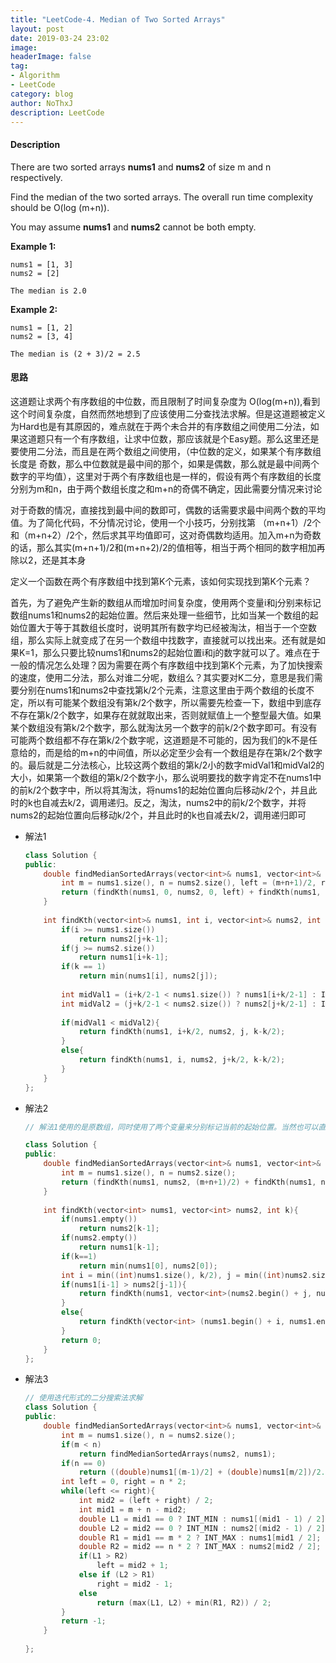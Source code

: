```yaml
---
title: "LeetCode-4. Median of Two Sorted Arrays"
layout: post
date: 2019-03-24 23:02
image: 
headerImage: false
tag:
- Algorithm
- LeetCode
category: blog
author: NoThxJ
description: LeetCode
---
```


#### Description



There are two sorted arrays **nums1** and **nums2** of size m and n respectively.

Find the median of the two sorted arrays. The overall run time complexity should be O(log (m+n)).

You may assume **nums1** and **nums2** cannot be both empty.

**Example 1:**

```
nums1 = [1, 3]
nums2 = [2]

The median is 2.0
```

**Example 2:**

```
nums1 = [1, 2]
nums2 = [3, 4]

The median is (2 + 3)/2 = 2.5
```

#### 思路

这道题让求两个有序数组的中位数，而且限制了时间复杂度为 O(log(m+n)),看到这个时间复杂度，自然而然地想到了应该使用二分查找法求解。但是这道题被定义为Hard也是有其原因的，难点就在于两个未合并的有序数组之间使用二分法，如果这道题只有一个有序数组，让求中位数，那应该就是个Easy题。那么这里还是要使用二分法，而且是在两个数组之间使用，（中位数的定义，如果某个有序数组长度是 奇数，那么中位数就是最中间的那个，如果是偶数，那么就是最中间两个数字的平均值），这里对于两个有序数组也是一样的，假设有两个有序数组的长度分别为m和n，由于两个数组长度之和m+n的奇偶不确定，因此需要分情况来讨论

对于奇数的情况，直接找到最中间的数即可，偶数的话需要求最中间两个数的平均值。为了简化代码，不分情况讨论，使用一个小技巧，分别找第 （m+n+1）/2个和（m+n+2）/2个，然后求其平均值即可，这对奇偶数均适用。加入m+n为奇数的话，那么其实(m+n+1)/2和(m+n+2)/2的值相等，相当于两个相同的数字相加再除以2，还是其本身

定义一个函数在两个有序数组中找到第K个元素，该如何实现找到第K个元素？

首先，为了避免产生新的数组从而增加时间复杂度，使用两个变量i和j分别来标记数组nums1和nums2的起始位置。然后来处理一些细节，比如当某一个数组的起始位置大于等于其数组长度时，说明其所有数字均已经被淘汰，相当于一个空数组，那么实际上就变成了在另一个数组中找数字，直接就可以找出来。还有就是如果K=1，那么只要比较nums1和nums2的起始位置i和j的数字就可以了。难点在于一般的情况怎么处理？因为需要在两个有序数组中找到第K个元素，为了加快搜索的速度，使用二分法，那么对谁二分呢，数组么？其实要对K二分，意思是我们需要分别在nums1和nums2中查找第k/2个元素，注意这里由于两个数组的长度不定，所以有可能某个数组没有第k/2个数字，所以需要先检查一下，数组中到底存不存在第k/2个数字，如果存在就就取出来，否则就赋值上一个整型最大值。如果某个数组没有第k/2个数字，那么就淘汰另一个数字的前k/2个数字即可。有没有可能两个数组都不存在第k/2个数字呢，这道题是不可能的，因为我们的k不是任意给的，而是给的m+n的中间值，所以必定至少会有一个数组是存在第k/2个数字的。最后就是二分法核心，比较这两个数组的第k/2小的数字midVal1和midVal2的大小，如果第一个数组的第k/2个数字小，那么说明要找的数字肯定不在nums1中的前k/2个数字中，所以将其淘汰，将nums1的起始位置向后移动k/2个，并且此时的k也自减去k/2，调用递归。反之，淘汰，nums2中的前k/2个数字，并将nums2的起始位置向后移动k/2个，并且此时的k也自减去k/2，调用递归即可

- 解法1

  ```c++
  class Solution {
  public:
      double findMedianSortedArrays(vector<int>& nums1, vector<int>& nums2) {
          int m = nums1.size(), n = nums2.size(), left = (m+n+1)/2, right = (m+n+2)/2;
          return (findKth(nums1, 0, nums2, 0, left) + findKth(nums1, 0, nums2, 0, right))/2.0;
      }
      
      int findKth(vector<int>& nums1, int i, vector<int>& nums2, int j, int k){
          if(i >= nums1.size())
              return nums2[j+k-1];
          if(j >= nums2.size())
              return nums1[i+k-1];
          if(k == 1)
              return min(nums1[i], nums2[j]);
          
          int midVal1 = (i+k/2-1 < nums1.size()) ? nums1[i+k/2-1] : INT_MAX;
          int midVal2 = (j+k/2-1 < nums2.size()) ? nums2[j+k/2-1] : INT_MAX;
          
          if(midVal1 < midVal2){
              return findKth(nums1, i+k/2, nums2, j, k-k/2);
          }
          else{
              return findKth(nums1, i, nums2, j+k/2, k-k/2);
          }
      }
  };
  ```

- 解法2

  ```c++
  // 解法1使用的是原数组，同时使用了两个变量来分别标记当前的起始位置。当然也可以直接生成新的数组，这样就不用起始位置变量了，不过拷贝数组的操作可能会增加时间复杂度，也许会超出限制，不过就算当个思路拓展吧，首先判断数组是否为空，为空的话，直接在另一个数组找第K个即可。还有一种情况是当K=1时，表示要找第一个元素，只要比较两个数组的第一个元素，返回较小的那个即可。这里分别取出两个数组的第k/2个数字的位置坐标i和j，为了避免数组没有第k/2个数组的情况，每次都和数组长度做比较，取出较小值。这里跟上面的解法有些许不同，上面的解法直接取出的是值，而这里取出的是位置坐标，不同在于，上面解法中每次固定淘汰k/2个数字，而这里由于取出了合法的i和j，所以每次淘汰i或j个。也可以让j=k-i
  
  class Solution {
  public:
      double findMedianSortedArrays(vector<int>& nums1, vector<int>& nums2) {
          int m = nums1.size(), n = nums2.size();
          return (findKth(nums1, nums2, (m+n+1)/2) + findKth(nums1, nums2, (m+n+2)/2))/2.0;
      }
      
      int findKth(vector<int> nums1, vector<int> nums2, int k){
          if(nums1.empty())
              return nums2[k-1];
          if(nums2.empty())
              return nums1[k-1];
          if(k==1)
              return min(nums1[0], nums2[0]);
          int i = min((int)nums1.size(), k/2), j = min((int)nums2.size(), k/2);
          if(nums1[i-1] > nums2[j-1]){
              return findKth(nums1, vector<int>(nums2.begin() + j, nums2.end()), k - j);
          }
          else{
              return findKth(vector<int> (nums1.begin() + i, nums1.end()), nums2, k-i);
          }
          return 0;
      }
  };
  ```

- 解法3

  ```c++
  // 使用迭代形式的二分搜索法求解
  class Solution {
  public:
      double findMedianSortedArrays(vector<int>& nums1, vector<int>& nums2) {
          int m = nums1.size(), n = nums2.size();
          if(m < n)
              return findMedianSortedArrays(nums2, nums1);
          if(n == 0)
              return ((double)nums1[(m-1)/2] + (double)nums1[m/2])/2.0;
          int left = 0, right = n * 2;
          while(left <= right){
              int mid2 = (left + right) / 2;
              int mid1 = m + n - mid2;
              double L1 = mid1 == 0 ? INT_MIN : nums1[(mid1 - 1) / 2];
              double L2 = mid2 == 0 ? INT_MIN : nums2[(mid2 - 1) / 2];
              double R1 = mid1 == m * 2 ? INT_MAX : nums1[mid1 / 2];
              double R2 = mid2 == n * 2 ? INT_MAX : nums2[mid2 / 2];
              if(L1 > R2)
                  left = mid2 + 1;
              else if (L2 > R1)
                  right = mid2 - 1;
              else 
                  return (max(L1, L2) + min(R1, R2)) / 2;
          }
          return -1;
      }
      
  };
  ```

